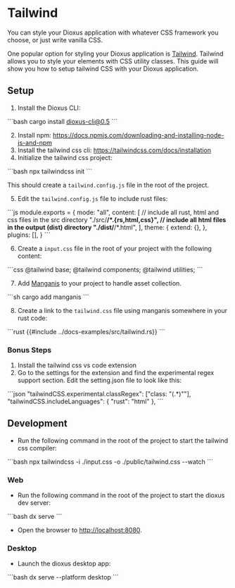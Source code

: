 # Tailwind

You can style your Dioxus application with whatever CSS framework you choose, or just write vanilla CSS.


One popular option for styling your Dioxus application is [Tailwind](https://tailwindcss.com/). Tailwind allows you to style your elements with CSS utility classes. This guide will show you how to setup tailwind CSS with your Dioxus application.

## Setup

1. Install the Dioxus CLI:

\```bash
cargo install dioxus-cli@0.5
\```

2. Install npm: https://docs.npmjs.com/downloading-and-installing-node-js-and-npm
3. Install the tailwind css cli: https://tailwindcss.com/docs/installation
4. Initialize the tailwind css project:

\```bash
npx tailwindcss init
\```

This should create a `tailwind.config.js` file in the root of the project.

5. Edit the `tailwind.config.js` file to include rust files:

\```js
module.exports = {
    mode: "all",
    content: [
        // include all rust, html and css files in the src directory
        "./src/**/*.{rs,html,css}",
        // include all html files in the output (dist) directory
        "./dist/**/*.html",
    ],
    theme: {
        extend: {},
    },
    plugins: [],
}
\```

6. Create a `input.css` file in the root of your project with the following content:

\```css
@tailwind base;
@tailwind components;
@tailwind utilities;
\```

7. Add [Manganis](https://github.com/DioxusLabs/collect-assets) to your project to handle asset collection.

\```sh
cargo add manganis
\```

8. Create a link to the `tailwind.css` file using manganis somewhere in your rust code:

\```rust
{{#include ../docs-examples/src/tailwind.rs}}
\```

### Bonus Steps

1. Install the tailwind css vs code extension
2. Go to the settings for the extension and find the experimental regex support section. Edit the setting.json file to look like this:

\```json
"tailwindCSS.experimental.classRegex": ["class: \"(.*)\""],
"tailwindCSS.includeLanguages": {
    "rust": "html"
},
\```

## Development

- Run the following command in the root of the project to start the tailwind css compiler:

\```bash
npx tailwindcss -i ./input.css -o ./public/tailwind.css --watch
\```

### Web

- Run the following command in the root of the project to start the dioxus dev server:

\```bash
dx serve
\```

- Open the browser to [http://localhost:8080](http://localhost:8080).

### Desktop

- Launch the dioxus desktop app:

\```bash
dx serve --platform desktop
\```
